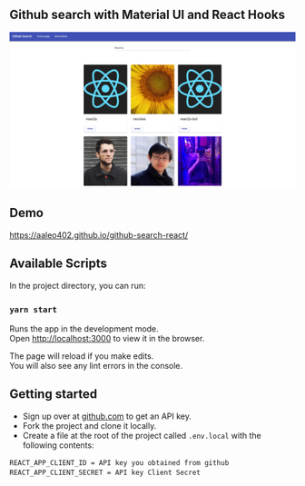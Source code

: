 ## Github search with Material UI and React Hooks

![](https://raw.githubusercontent.com/JStraveller/Jstraveller.github.io/master/images/screenGit.png)


## Demo
https://aaleo402.github.io/github-search-react/

## Available Scripts

In the project directory, you can run:

### `yarn start`

Runs the app in the development mode.<br />
Open [http://localhost:3000](http://localhost:3000) to view it in the browser.

The page will reload if you make edits.<br />
You will also see any lint errors in the console.


## Getting started

- Sign up over at [github.com](https://github.com/settings/developers) to get an API key.
- Fork the project and clone it locally.
- Create a file at the root of the project called `.env.local` with the following contents:

```sh
REACT_APP_CLIENT_ID = API key you obtained from github
REACT_APP_CLIENT_SECRET = API key Client Secret
```
